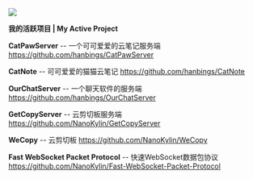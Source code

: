 ![](https://github-readme-stats.vercel.app/api?username=hanbings&show_icons=true&hide=contribs,prs&cache_seconds=86400&theme=dark)

**我的活跃项目 | My Active Project**

**CatPawServer** -- 一个可可爱爱的云笔记服务端 https://github.com/hanbings/CatPawServer

**CatNote** -- 可可爱爱的猫猫云笔记 https://github.com/hanbings/CatNote

**OurChatServer** -- 一个聊天软件的服务端 https://github.com/hanbings/OurChatServer

**GetCopyServer** -- 云剪切板服务端 https://github.com/NanoKylin/GetCopyServer

**WeCopy** -- 云剪切板 https://github.com/NanoKylin/WeCopy

**Fast WebSocket Packet Protocol** -- 快速WebSocket数据包协议 https://github.com/NanoKylin/Fast-WebSocket-Packet-Protocol

